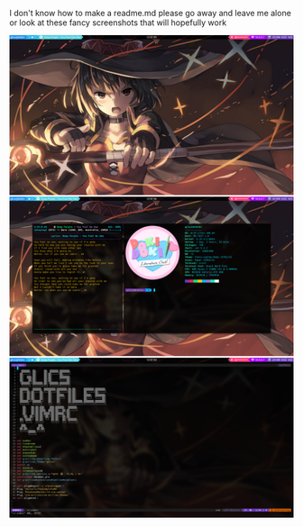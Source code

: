 I don't know how to make a readme.md please go away and leave me alone or look at these fancy screenshots that will hopefully work

![Screenshot 1](Screen1.png)
![Screenshot 2](Screen2.png)
![Screenshot 3](Screen3.png)
